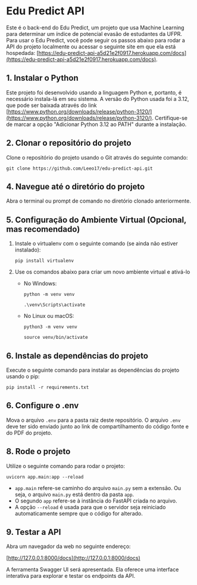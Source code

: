 # Edu Predict API

Este é o back-end do Edu Predict, um projeto que usa Machine Learning para determinar um índice de potencial evasão de estudantes da UFPR. Para usar o Edu Predict, você pode seguir os passos abaixo para rodar a API do projeto localmente ou acessar o seguinte site em que ela está hospedada: [https://edu-predict-api-a5d21e2f0917.herokuapp.com/docs](https://edu-predict-api-a5d21e2f0917.herokuapp.com/docs).

## 1. Instalar o Python

Este projeto foi desenvolvido usando a linguagem Python e, portanto, é necessário instala-lá em seu sistema. A versão do Python usada foi a 3.12, que pode ser baixada através do link [https://www.python.org/downloads/release/python-3120/](https://www.python.org/downloads/release/python-3120/). Certifique-se de marcar a opção "Adicionar Python 3.12 ao PATH" durante a instalação.

## 2. Clonar o repositório do projeto

Clone o repositório do projeto usando o Git através do seguinte comando:

`git clone https://github.com/Leeo17/edu-predict-api.git`

## 4. Navegue até o diretório do projeto

Abra o terminal ou prompt de comando no diretório clonado anteriormente.

## 5. Configuração do Ambiente Virtual (Opcional, mas recomendado)

1. Instale o virtualenv com o seguinte comando (se ainda não estiver instalado):

   `pip install virtualenv`

2. Use os comandos abaixo para criar um novo ambiente virtual e ativá-lo

   - No Windows:

     `python -m venv venv`

     `.\venv\Scripts\activate`

   - No Linux ou macOS:

     `python3 -m venv venv`

     `source venv/bin/activate`

## 6. Instale as dependências do projeto

Execute o seguinte comando para instalar as dependências do projeto usando o pip:

`pip install -r requirements.txt`

## 6. Configure o .env

Mova o arquivo `.env` para a pasta raiz deste repositório. O arquivo `.env` deve ter sido enviado junto ao link de compartilhamento do código fonte e do PDF do projeto.

## 8. Rode o projeto

Utilize o seguinte comando para rodar o projeto:

`uvicorn app.main:app --reload`

- `app.main` refere-se caminho do arquivo `main.py` sem a extensão. Ou seja, o arquivo `main.py` está dentro da pasta `app`.
- O segundo `app` refere-se à instância do FastAPI criada no arquivo.
- A opção `--reload` é usada para que o servidor seja reiniciado automaticamente sempre que o código for alterado.

## 9. Testar a API

Abra um navegador da web no seguinte endereço:

[http://127.0.0.1:8000/docs](http://127.0.0.1:8000/docs)

A ferramenta Swagger UI será apresentada. Ela oferece uma interface interativa para explorar e testar os endpoints da API.
